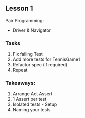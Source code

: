 
## Lesson 1

Pair Programming:
- Driver & Navigator

### Tasks
1. Fix failing Test
1. Add more tests for TennisGame1
1. Refactor spec (if required)
1. Repeat

### Takeaways:
1. Arrange Act Assert
1. 1 Assert per test
1. Isolated tests - Setup
1. Naming your tests
